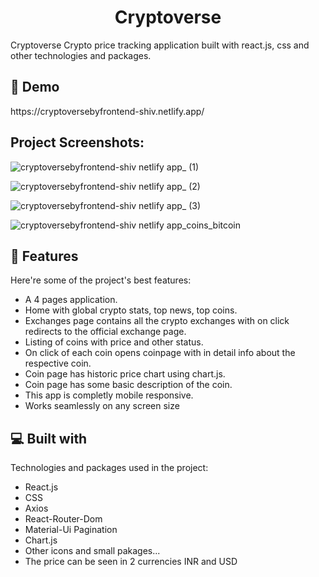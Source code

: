 <h1 align="center" id="title">Cryptoverse</h1>


<p id="description">Cryptoverse Crypto price tracking application built with react.js, css and other technologies and packages.</p>

<h2>🚀 Demo</h2>
https://cryptoversebyfrontend-shiv.netlify.app/



<h2>Project Screenshots:</h2>

![cryptoversebyfrontend-shiv netlify app_ (1)](https://github.com/shivbilgundi11/react-crypto-app/assets/101513013/37daa304-3695-4bd2-b1b4-66587c011ec7)

![cryptoversebyfrontend-shiv netlify app_ (2)](https://github.com/shivbilgundi11/react-crypto-app/assets/101513013/f5405d23-94f6-466d-af67-712239f9e3da)

![cryptoversebyfrontend-shiv netlify app_ (3)](https://github.com/shivbilgundi11/react-crypto-app/assets/101513013/479f0343-6562-4804-a841-9fce20d02520)

![cryptoversebyfrontend-shiv netlify app_coins_bitcoin](https://github.com/shivbilgundi11/react-crypto-app/assets/101513013/5429b37f-b337-486b-bd86-d92f1f7bde5d)


  
  
<h2>🧐 Features</h2>

Here're some of the project's best features:

*   A 4 pages application.
*   Home with global crypto stats, top news, top coins.
*   Exchanges page contains all the crypto exchanges with on click redirects to the official exchange page.
*   Listing of coins with price and other status.
*   On click of each coin opens coinpage with in detail info about the respective coin.
*   Coin page has historic price chart using chart.js.
*   Coin page has some basic description of the coin.
*   This app is completly mobile responsive.
*   Works seamlessly on any screen size

  
  
<h2>💻 Built with</h2>

Technologies and packages used in the project:

*   React.js
*   CSS
*   Axios
*   React-Router-Dom
*   Material-Ui Pagination
*   Chart.js
*   Other icons and small pakages...
*   The price can be seen in 2 currencies INR and USD
